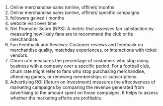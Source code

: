 1. Online merchandise sales (online, offline)/ months 
2. Online merchandise sales (online, offline)/ specific  campaigns 
3. followers gained  / months 
4. website visit over time 
5. Net Promoter Score (NPS): A metric that assesses fan satisfaction by measuring how likely fans are to recommend the club or its merchandise.
6. Fan Feedback and Reviews: Customer reviews and feedback on merchandise quality, matchday experiences, or interactions with ticket vendors.
7. Churn rate measures the percentage of customers who stop doing business with a company over a specific period. For a football club, churn rate might refer to fans who stop purchasing merchandise, attending games, or renewing memberships or subscriptions.
8. Advertising ROI (Return on Investment) measures the effectiveness of marketing campaigns by comparing the revenue generated from advertising to the amount spent on those campaigns. It helps to assess whether the marketing efforts are profitable.


